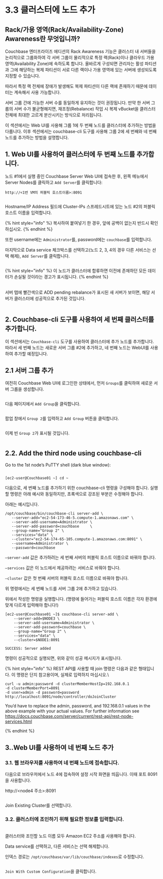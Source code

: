 # 3.3 클러스터에 노드 추가

## Rack/가용 영역(Rack/Availability-Zone) Awareness란 무엇입니까?

Couchbase 엔터프라이즈 에디션의 Rack Awareness 기능은 클러스터 내 서버들을 논리적으로 그룹화하여 각 서버 그룹이 물리적으로 특정 랙(Rack)이나 클라우드 가용 영역(Availability Zone)에 속하도록 합니다. 올바르게 구성되면 관리자는 활성 파티션과 그에 해당하는 복제 파티션이 서로 다른 랙이나 가용 영역에 있는 서버에 생성되도록 지정할 수 있습니다.

따라서 특정 랙 전체에 장애가 발생해도 복제 파티션이 다른 랙에 존재하기 때문에 데이터는 계속해서 사용 가능합니다.

서버 그룹 간에 가능한 서버 수를 동일하게 유지하는 것이 권장됩니다. 만약 한 서버 그룹의 서버 수가 불균형해지면, 재조정(Rebalance) 작업 시 복제 vBucket을 클러스터 전체에 최대한 고르게 분산시키는 방식으로 처리됩니다.

이 섹션에서는 Web UI를 사용해 그룹 1에 두 번째 노드를 클러스터에 추가하는 방법을 다룹니다. 이후 섹션에서는 couchbase-cli 도구를 사용해 그룹 2에 세 번째와 네 번째 노드를 추가하는 방법을 설명합니다.



## 1. Web UI를 사용하여 클러스터에 두 번째 노드를 추가합니다.

노드 #1에서 실행 중인 Couchbase Server Web UI에 접속한 후, 왼쪽 메뉴에서 Server Nodes를 클릭하고 `Add Server`를 클릭합니다:

```
http://<1번 VM의 퍼블릭 호스트이름>:8091
```

<figure><img src="../.gitbook/assets/image (2) (1) (1) (1) (1).png" alt=""><figcaption></figcaption></figure>



Hostname/IP Address 필드에 Cluster-IPs 스프레드시트에 있는 노드 #2의 퍼블릭 호스트 이름을 입력합니다.

{% hint style="info" %}
복사하여 붙여넣기 한 경우, 앞에 공백이 없는지 반드시 확인하십시오.
{% endhint %}

또한 username에는 `Administrator`를, password에는 `couchbase`를 입력합니다.

마지막으로 Data service 체크박스를 선택하고(노드 2, 3, 4의 경우 다른 서비스는 선택 해제), `Add Server`를 클릭합니다.

<figure><img src="../.gitbook/assets/image (1) (1) (1) (1) (1) (1).png" alt=""><figcaption></figcaption></figure>



{% hint style="info" %}
이 노드가 클러스터에 합류하면 이전에 존재하던 모든 데이터가 손실될 것이라는 경고가 표시됩니다.
{% endhint %}

\
서버 탭에 빨간색으로 ADD pending rebalance가 표시된 새 서버가 보이면, 해당 서버가 클러스터에 성공적으로 추가된 것입니다.

<figure><img src="../.gitbook/assets/image (3) (1) (1) (1) (1).png" alt=""><figcaption></figcaption></figure>



## 2. Couchbase-cli 도구를 사용하여 세 번째 클러스터를 추가합니다.

이 섹션에서는 `Couchbase-cli` 도구를 사용하여 클러스터에 추가 노드를 추가합니다.\
따라서 세 번째 노드는 새로운 서버 그룹 #2에 추가하고, 네 번째 노드는 WebUI를 사용하여 추가할 예정입니다.



## 2.1 서버 그룹 추가

여전히 Couchbase Web UI에 로그인한 상태에서, 먼저 `Groups`를 클릭하여 새로운 서버 그룹을 생성합니다.

<figure><img src="../.gitbook/assets/image (4) (1) (1) (1) (1).png" alt=""><figcaption></figcaption></figure>

다음 페이지에서 `Add Group`을 클릭합니다.

<figure><img src="../.gitbook/assets/image (5) (1) (1) (1) (1).png" alt=""><figcaption></figcaption></figure>

팝업 창에서 `Group 2`를 입력하고 `Add Group` 버튼을 클릭합니다.

<div align="left"><figure><img src="../.gitbook/assets/image (6) (1) (1) (1) (1).png" alt=""><figcaption></figcaption></figure></div>



이제 빈 `Group 2`가 표시될 것입니다.

<figure><img src="../.gitbook/assets/image (7) (1) (1) (1) (1).png" alt=""><figcaption></figcaption></figure>



## 2.2. Add the third node using couchbase-cli

Go to the 1st node’s PuTTY shell (dark blue window):

<div align="left"><figure><img src="../.gitbook/assets/image (8) (1) (1) (1).png" alt=""><figcaption></figcaption></figure></div>



```
[ec2-user@Couchbase01 ~] cd ~
```



다음으로, 세 번째 노드를 추가하기 위한 couchbase-cli 명령을 구성해야 합니다. 실행할 명령은 아래 예시와 동일하지만, 초록색으로 강조된 부분은 수정해야 합니다.

아래는 예시입니다.

```
/opt/couchbase/bin/couchbase-cli server-add \
   --server-add="ec2-54-173-46-5.compute-1.amazonaws.com" \
   --server-add-username=Administrator \
   --server-add-password=couchbase     \
   --group-name="Group 2" \
   --services="data" \
   --cluster="ec2-54-174-65-105.compute-1.amazonaws.com:8091" \
   --username=Administrator \
   --password=couchbase
```

`–server-add` 값은 추가하려는 세 번째 서버의 퍼블릭 호스트 이름으로 바꿔야 합니다.

`–services` 값은 이 노드에서 제공하려는 서비스로 바꿔야 합니다.

`–cluster` 값은 첫 번째 서버의 퍼블릭 호스트 이름으로 바꿔야 합니다.

위 명령에서는 세 번째 노드를 서버 그룹 2에 추가하고 있습니다.

위에서 작성한 명령을 실행합니다. (명령에 들어가는 퍼블릭 호스트 이름은 각자 환경에 맞게 다르게 입력해야 합니다!)



```
[ec2-user@Couchbase01 ~]$ couchbase-cli server-add \
    --server-add=$NODE3 \
    --server-add-username=Administrator \
    --server-add-password=couchbase \
    --group-name="Group 2" \
    --services="data" \
    --cluster=$NODE1:8091
```

```
SUCCESS: Server added
```



명령이 성공적으로 실행되면, 위와 같이 성공 메시지가 표시됩니다.

{% hint style="info" %}
REST API를 사용할 때 join 명령은 다음과 같은 형태입니다. 이 명령은 단지 참고용이며, 실제로 입력하지 마십시오.\


`curl -u admin:password -d clusterMemberHostIp=192.168.0.1`\
`-d clusterMemberPort=8091`\
`-d user=admin -d password=password`\
`http://localhost:8091/node/controller/doJoinCluster`



You’d have to replace the admin, password, and 192.168.0.1 values in the above example with your actual values. For further information see https://docs.couchbase.com/server/current/rest-api/rest-node-services.html


{% endhint %}



## 3..Web UI를 사용하여 네 번째 노드 추가

### 3.1. 웹 브라우저를 사용하여 네 번째 노드에 접속합니다.

다음으로 브라우저에서 노드 4에 접속하여 설정 시작 화면을 띄웁니다. 이때 포트 8091을 사용합니다.

http://\<node4 주소>:8091



<figure><img src="../.gitbook/assets/image (9) (1) (1) (1).png" alt=""><figcaption></figcaption></figure>

Join Existing Cluster를 선택합니다.



### 3.2. 클러스터에 조인하기 위해 필요한 정보를 입력합니다.

\
클러스터와 조인할 노드 이름 모두 Amazon EC2 주소를 사용해야 합니다.

Data service를 선택하고, 다른 서비스는 선택 해제합니다.

인덱스 경로는 `/opt/couchbase/var/lib/couchbase/indexes`로 수정합니다.

<figure><img src="../.gitbook/assets/image (10) (1) (1).png" alt=""><figcaption></figcaption></figure>

`Join With Custom Configuration`을 클릭합니다.



